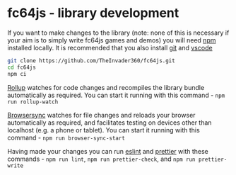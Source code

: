 # fc64js - library development

If you want to make changes to the library (note: none of this is necessary if your aim is to simply write fc64js games and demos) you will need [npm](https://docs.npmjs.com/downloading-and-installing-node-js-and-npm) installed locally. It is recommended that you also install [git](https://github.com/git-guides/install-git) and [vscode](https://code.visualstudio.com/download)

```bash
git clone https://github.com/TheInvader360/fc64js.git
cd fc64js
npm ci
```

[Rollup](https://rollupjs.org/) watches for code changes and recompiles the library bundle automatically as required. You can start it running with this command - ```npm run rollup-watch```

[Browsersync](https://browsersync.io/) watches for file changes and reloads your browser automatically as required, and facilitates testing on devices other than localhost (e.g. a phone or tablet). You can start it running with this command - ```npm run browser-sync-start```

Having made your changes you can run [eslint](https://eslint.org/) and [prettier](https://prettier.io/) with these commands - ```npm run lint```, ```npm run prettier-check```, and ```npm run prettier-write```

